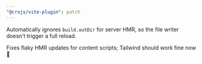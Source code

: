 ```yaml
---
"@crxjs/vite-plugin": patch
---
```


Automatically ignores `build.outDir` for server HMR, so the file writer doesn't trigger a full reload.

Fixes flaky HMR updates for content scripts; Tailwind should work fine now 🥳
